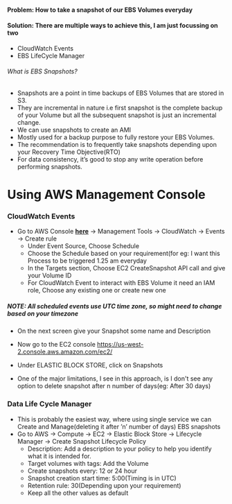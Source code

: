 #### Problem: How to take a snapshot of our EBS Volumes everyday

#### Solution: There are multiple ways to achieve this, I am just focussing on two

* CloudWatch Events
* EBS LifeCycle Manager

###### What is EBS Snapshots?

* Snapshots are a point in time backups of EBS Volumes that are stored in S3.
* They are incremental in nature i.e first snapshot is the complete backup of your Volume but all the subsequent snapshot is just an incremental change.
* We can use snapshots to create an AMI
* Mostly used for a backup purpose to fully restore your EBS Volumes.
* The recommendation is to frequently take snapshots depending upon your Recovery Time Objective(RTO)
* For data consistency, it’s good to stop any write operation before performing snapshots.

# Using AWS Management Console

### CloudWatch Events
* Go to AWS Console [**here**](https://us-west-2.console.aws.amazon.com/cloudwatch) → Management Tools → CloudWatch → Events → Create rule
    * Under Event Source, Choose Schedule 
    * Choose the Schedule based on your requirement(for eg: I want this Process to be triggered 1.25 am everyday
    * In the Targets section, Choose EC2 CreateSnapshot API call and give your Volume ID
    * For CloudWatch Event to interact with EBS Volume it need an IAM role, Choose any existing one or create new one

##### NOTE: All scheduled events use UTC time zone, so might need to change based on your timezone

* On the next screen give your Snapshot some name and Description
* Now go to the EC2 console https://us-west-2.console.aws.amazon.com/ec2/
* Under ELASTIC BLOCK STORE, click on Snapshots

* One of the major limitations, I see in this approach, is I don't see any option to delete snapshot after n number of days(eg: After 30 days)

### Data Life Cycle Manager

* This is probably the easiest way, where using single service we can Create and Manage(deleting it after ’n’ number of days) EBS snapshots
* Go to AWS → Compute → EC2 → Elastic Block Store → Lifecycle Manager → Create Snapshot Lifecycle Policy
    * Description: Add a description to your policy to help you identify what it is intended for.
    * Target volumes with tags: Add the Volume 
    * Create snapshots every: 12 or 24 hour
    * Snapshot creation start time: 5:00(Timing is in UTC)
    * Retention rule: 30(Depending upon your requirement)
    * Keep all the other values as default